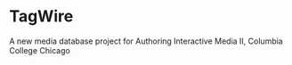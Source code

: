 # TagWire
A new media database project for Authoring Interactive Media II, Columbia College Chicago
